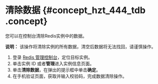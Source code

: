# 清除数据 {#concept_hzt_444_tdb .concept}

您可以在控制台清除Redis实例中的数据。

**说明：** 该操作将清除实例的所有数据，清空后数据将无法找回，请谨慎操作。

1.  登录 [Redis 管理控制台](https://kvstore.console.aliyun.com/)，定位目标实例。
2.  单击实例 ID 或者**管理**进入实例信息页面。
3.  单击**清除数据**，在弹出的提示框中单击**确定**。
4.  在手机验证页面，获取并输入校验码，完成数据清除操作。

